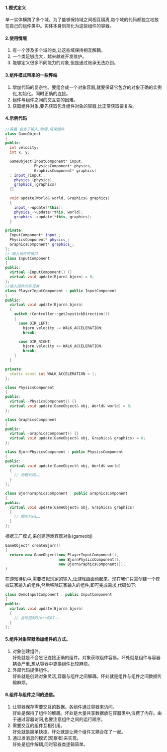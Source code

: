 #### 1.模式定义
单一实体横跨了多个域。为了能够保持域之间相互隔离,每个域的代码都独立地放在自己的组件类中。实体本身则简化为这些组件的容器。

#### 2.使用情境
1. 有一个涉及多个域的类,让这些域保持相互解耦。
2. 一个类足够庞大，越来越难开发维护。
3. 能够定义很多不同能力的对象,但是通过继承无法办到。

#### 3.组件模式带来的一些弊端
1. 增加代码的复杂性。要组合成一个对象容器,就要保证它包含的对象正确的实例化,初始化。同时正确的连接。
2. 组件与组件之间的交互变的困难。
3. 获取组件对象,要先获取包含组件对象的容器,比正常获取要复杂。

#### 4.示例代码
```cpp
//容器 包含了输入,物理,渲染组件
class GameObject
{
public:
  int velocity;
  int x, y;

  GameObject(InputComponent* input,
             PhysicsComponent* physics,
             GraphicsComponent* graphics)
  : input_(input),
    physics_(physics),
    graphics_(graphics)
  {}

  void update(World& world, Graphics& graphics)
  {
    input_->update(*this);
    physics_->update(*this, world);
    graphics_->update(*this, graphics);
  }

private:
  InputComponent* input_;
  PhysicsComponent* physics_;
  GraphicsComponent* graphics_;
};
// 输入组件的接口
class InputComponent
{
public:
  virtual ~InputComponent() {}
  virtual void update(Bjorn& bjorn) = 0;
};
//输入组件的实现类
class PlayerInputComponent : public InputComponent
{
public:
  virtual void update(Bjorn& bjorn)
  {
    switch (Controller::getJoystickDirection())
    {
      case DIR_LEFT:
        bjorn.velocity -= WALK_ACCELERATION;
        break;

      case DIR_RIGHT:
        bjorn.velocity += WALK_ACCELERATION;
        break;
    }
  }

private:
  static const int WALK_ACCELERATION = 1;
};

class PhysicsComponent
{
public:
  virtual ~PhysicsComponent() {}
  virtual void update(GameObject& obj, World& world) = 0;
};

class GraphicsComponent
{
public:
  virtual ~GraphicsComponent() {}
  virtual void update(GameObject& obj, Graphics& graphics) = 0;
};

class BjornPhysicsComponent : public PhysicsComponent
{
public:
  virtual void update(GameObject& obj, World& world)
  {
    // 物理代码……
  }
};

class BjornGraphicsComponent : public GraphicsComponent
{
public:
  virtual void update(GameObject& obj, Graphics& graphics)
  {
    // 图形代码……
  }
};
```
根据工厂模式,来创建游戏容器对象(gameobj)
```cpp
GameObject* createBjorn()
{
  return new GameObject(new PlayerInputComponent(),
                        new BjornPhysicsComponent(),
                        new BjornGraphicsComponent());
}
```
在游戏待机中,需要模拟玩家的输入,让游戏画面动起来。现在我们只需创建一个模拟玩家输入的组件,然后移除玩家输入的组件,即可完成需求,代码如下:
```cpp
class DemoInputComponent : public InputComponent
{
public:
  virtual void update(Bjorn& bjorn)
  {
    // 自动控制Bjorn的AI……
  }
};
```

#### 5.组件对象容器添加组件的方式。
1. 对象创建组件。  
好处就是不会忘记连接正确的组件。对象获取组件容易。坏处就是组件与容器耦合严重,想从容器中更换组件比较麻烦。
2. 外部代码提供组件。  
好处就是创建对象灵活,容器与组件之间解耦。坏处就是组件与组件之间数据传输麻烦。  

#### 6.组件与组件之间的通信。
1. 让容器保存需要交互的数据。各组件通过容器来访问。  
好处是保持了组件的解耦。坏处是大量共享数据放在容器类中,浪费了内存。由于通过容器访问,也要注意组件之间的运行顺序。
2. 需要交互的组件互相引用。  
好处就是简单快捷。坏处就是让两个组件又耦合在了一起。
3. 通过发消息的模式(观察者)来实现。  
好处是组件解耦,同时容器类逻辑简单。

